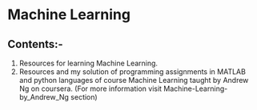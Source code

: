 # Machine Learning

## Contents:-
1. Resources for learning Machine Learning.
2. Resources and my solution of programming assignments in MATLAB and python languages of course Machine Learning taught by Andrew Ng on coursera. (For more information visit Machine-Learning-by_Andrew_Ng section)
